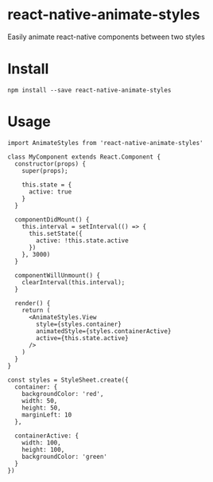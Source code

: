 # react-native-animate-styles

Easily animate react-native components between two styles

# Install

`npm install --save react-native-animate-styles`

# Usage

```
import AnimateStyles from 'react-native-animate-styles'

class MyComponent extends React.Component {
  constructor(props) {
    super(props);

    this.state = {
      active: true
    }
  }

  componentDidMount() {
    this.interval = setInterval(() => {
      this.setState({
        active: !this.state.active
      })
    }, 3000)
  }

  componentWillUnmount() {
    clearInterval(this.interval);
  }

  render() {
    return (
      <AnimateStyles.View
        style={styles.container}
        animatedStyle={styles.containerActive}
        active={this.state.active}
      />
    )
  }
}

const styles = StyleSheet.create({
  container: {
    backgroundColor: 'red',
    width: 50,
    height: 50,
    marginLeft: 10
  },

  containerActive: {
    width: 100,
    height: 100,
    backgroundColor: 'green'
  }
})
```
